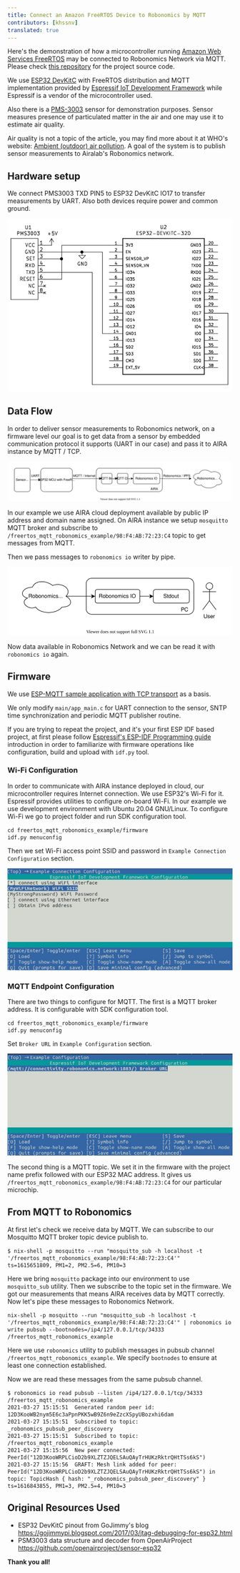```yaml
---
title: Connect an Amazon FreeRTOS Device to Robonomics by MQTT 
contributors: [khssnv]
translated: true
---
```


Here's the demonstration of how a microcontroller running [Amazon Web Services FreeRTOS](https://aws.amazon.com/freertos/) may be connected to Robonomics Network via MQTT. Please check [this repository](http://github.com/khssnv/freertos_mqtt_robonomics_example) for the project source code.

We use [ESP32 DevKitC](https://devices.amazonaws.com/detail/a3G0L00000AANtjUAH/ESP32-WROOM-32-DevKitC/) with FreeRTOS distribution and MQTT implementation provided by [Espressif IoT Development Framework](https://github.com/espressif/esp-idf) while Espressif is a vendor of the microcontroller used.

Also there is a [PMS-3003](http://www.plantower.com/en/content/?107.html) sensor for demonstration purposes. Sensor measures presence of particulated matter in the air and one may use it to estimate air quality.

Air quality is not a topic of the article, you may find more about it at WHO's website: [Ambient (outdoor) air pollution](https://www.who.int/news-room/fact-sheets/detail/ambient-(outdoor)-air-quality-and-health). A goal of the system is to publish sensor measurements to Airalab's Robonomics network.

## Hardware setup

We connect PMS3003 TXD PIN5 to ESP32 DevKitC IO17 to transfer measurements by UART.
Also both devices require power and common ground.

![Wiring Diagram](../images/freertos-mqtt/wiring.png)

## Data Flow

In order to deliver sensor measurements to Robonomics network, on a firmware level our goal is to get data from a sensor by embedded communication protocol it supports (UART in our case) and pass it to AIRA instance by MQTT / TCP.

![Sending](../images/freertos-mqtt/send.svg)

In our example we use AIRA cloud deployment available by public IP address and domain name assigned.
On AIRA instance we setup `mosquitto` MQTT broker and subscribe to `/freertos_mqtt_robonomics_example/98:F4:AB:72:23:C4` topic to get messages from MQTT.

Then we pass messages to `robonomics io` writer by pipe.

![Receiving](../images/freertos-mqtt/recv.svg)

Now data available in Robonomics Network and we can be read it with `robonomics io` again.

## Firmware

We use [ESP-MQTT sample application with TCP transport](https://github.com/espressif/esp-idf/tree/master/examples/protocols/mqtt/tcp) as a basis.

We only modify `main/app_main.c` for UART connection to the sensor, SNTP time synchronization and periodic MQTT publisher routine.

If you are trying to repeat the project, and it's your first ESP IDF based project, at first please follow [Espressif's ESP-IDF Programming guide](https://docs.espressif.com/projects/esp-idf/en/latest/esp32/get-started/index.html#installation-step-by-step) introduction in order to familiarize with firmware operations like configuration, build and upload with `idf.py` tool.

### Wi-Fi Configuration

In order to communicate with AIRA instance deployed in cloud, our microcontroller requires Internet connection.
We use ESP32's Wi-Fi for it.
Espressif provides utilities to configure on-board Wi-Fi.
In our example we use development environment with Ubuntu 20.04 GNU/Linux.
To configure Wi-Fi we go to project folder and run SDK configuration tool.

```console
cd freertos_mqtt_robonomics_example/firmware
idf.py menuconfig
```

Then we set Wi-Fi access point SSID and password in `Example Connection Configuration` section.

![Menuconfig Wi-Fi](../images/freertos-mqtt/menuconfig-wi-fi.png)

### MQTT Endpoint Configuration

There are two things to configure for MQTT.
The first is a MQTT broker address.
It is configurable with SDK configuration tool.

```console
cd freertos_mqtt_robonomics_example/firmware
idf.py menuconfig
```

Set `Broker URL` in `Example Configuration` section.

![Menuconfig MQTT](../images/freertos-mqtt/menuconfig-mqtt.png)

The second thing is a MQTT topic.
We set it in the firmware with the project name prefix followed with our ESP32 MAC address.
It gives us `/freertos_mqtt_robonomics_example/98:F4:AB:72:23:C4` for our particular microchip.

## From MQTT to Robonomics

At first let's check we receive data by MQTT.
We can subscribe to our Mosquitto MQTT broker topic device publish to.

```console
$ nix-shell -p mosquitto --run "mosquitto_sub -h localhost -t '/freertos_mqtt_robonomics_example/98:F4:AB:72:23:C4'"
ts=1615651809, PM1=2, PM2.5=6, PM10=3
```

Here we bring `mosquitto` package into our environment to use `mosquitto_sub` utility.
Then we subscribe to the topic set in the firmware.
We got our measurements that means AIRA receives data by MQTT correctly.
Now let's pipe these messages to Robonomics Network.

```console
nix-shell -p mosquitto --run "mosquitto_sub -h localhost -t '/freertos_mqtt_robonomics_example/98:F4:AB:72:23:C4'" | robonomics io write pubsub --bootnodes=/ip4/127.0.0.1/tcp/34333 /freertos_mqtt_robonomics_example
```

Here we use `robonomics` utility to publish messages in pubsub channel `/freertos_mqtt_robonomics_example`.
We specify `bootnodes` to ensure at least one connection established.

Now we are read these messages from the same pubsub channel.

```console
$ robonomics io read pubsub --listen /ip4/127.0.0.1/tcp/34333 /freertos_mqtt_robonomics_example
2021-03-27 15:15:51  Generated random peer id: 12D3KooWB2nym5E6c3aPpnPKK5wB9Z6n9eZzcXSpyUBozxhi6dam
2021-03-27 15:15:51  Subscribed to topic: _robonomics_pubsub_peer_discovery
2021-03-27 15:15:51  Subscribed to topic: /freertos_mqtt_robonomics_example
2021-03-27 15:15:56  New peer connected: PeerId("12D3KooWRPLCioD2b9XLZTZJQELSAuQAyTrHUKzRktrQHtTSs6kS")
2021-03-27 15:15:56  GRAFT: Mesh link added for peer: PeerId("12D3KooWRPLCioD2b9XLZTZJQELSAuQAyTrHUKzRktrQHtTSs6kS") in topic: TopicHash { hash: "_robonomics_pubsub_peer_discovery" }
ts=1616843855, PM1=3, PM2.5=4, PM10=3
```

## Original Resources Used

* ESP32 DevKitC pinout from GoJimmy's blog https://gojimmypi.blogspot.com/2017/03/jtag-debugging-for-esp32.html
* PSM3003 data structure and decoder from OpenAirProject https://github.com/openairproject/sensor-esp32

**Thank you all!**

